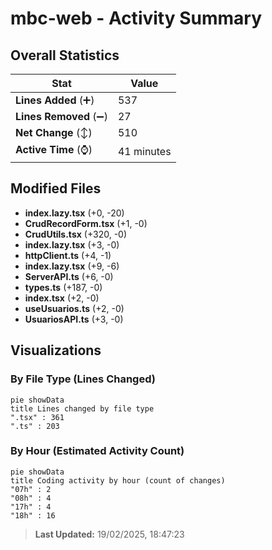 # mbc-web - Activity Summary 

## Overall Statistics

| Stat                   | Value                                                             |
| ---------------------- | ----------------------------------------------------------------- |
| **Lines Added** (➕)   | 537                                          |
| **Lines Removed** (➖) | 27                                        |
| **Net Change** (↕)    | 510                |
| **Active Time** (⌚)   | 41 minutes |


## Modified Files
- **index.lazy.tsx** (+0, -20)
- **CrudRecordForm.tsx** (+1, -0)
- **CrudUtils.tsx** (+320, -0)
- **index.lazy.tsx** (+3, -0)
- **httpClient.ts** (+4, -1)
- **index.lazy.tsx** (+9, -6)
- **ServerAPI.ts** (+6, -0)
- **types.ts** (+187, -0)
- **index.tsx** (+2, -0)
- **useUsuarios.ts** (+2, -0)
- **UsuariosAPI.ts** (+3, -0)

## Visualizations

### By File Type (Lines Changed)

```mermaid
pie showData
title Lines changed by file type
".tsx" : 361
".ts" : 203
```

### By Hour (Estimated Activity Count)

```mermaid
pie showData
title Coding activity by hour (count of changes)
"07h" : 2
"08h" : 4
"17h" : 4
"18h" : 16
```


> **Last Updated:** 19/02/2025, 18:47:23